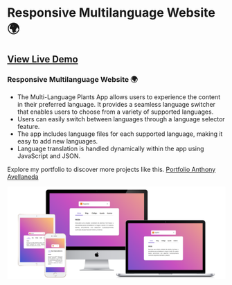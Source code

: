 # Responsive Multilanguage Website 🌍 
## [View Live Demo](https://multilanguage-app.netlify.app/)
### Responsive Multilanguage Website 🌍

- The Multi-Language Plants App allows users to experience the content in their preferred language. It provides a seamless language switcher that enables users to choose from a variety of supported languages.
- Users can easily switch between languages through a language selector feature.
- The app includes language files for each supported language, making it easy to add new languages.
- Language translation is handled dynamically within the app using JavaScript and JSON.


Explore my portfolio to discover more projects like this. [Portfolio Anthony Avellaneda](https://portafolio-anthony-avellaneda.netlify.app/)

![multilanague website](/preview.png)